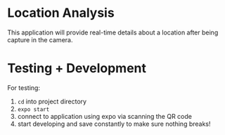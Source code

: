 # Location Analysis
This application will provide real-time details about a location after being capture in the camera.

# Testing + Development
For testing:
1. `cd` into project directory
2. `expo start`
3. connect to application using expo via scanning the QR code 
4. start developing and save constantly to make sure nothing breaks!
